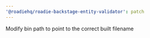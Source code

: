 ```yaml
---
'@roadiehq/roadie-backstage-entity-validator': patch
---
```


Modify bin path to point to the correct built filename
